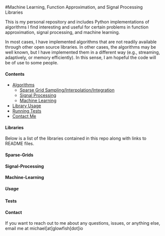 #Machine Learning, Function Approximation, and Signal Processing Libraries

This is my personal repository and includes Python implementations of algorithms I find interesting and useful for certain
problems in function approximation, signal processing, and machine learning.

In most cases, I have implemented algorithms that are not readily available through other open source libraries. In other
cases, the algorithms may be well known, but I have implemented them in a different way (e.g., streaming, adaptively, or
memory efficiently). In this sense, I am hopeful the code will be of use to some people.

#### Contents
* [Algorithms](#Algorithms)
    * [Sparse Grid Sampling/Interpolation/Integration](/code/Sparse_Grid_Interpolation/README.md)
    * [Signal Processing](/code/Signal_Processing/README.md)
    * [Machine Learning](/code/Machine_Learning/README.md)
* [Library Usage](#Usage)
* [Running Tests](#Tests)
* [Contact Me](#Contact)


#### Libraries ####

Below is a list of the libraries contained in this repo along with links to README files.

#### Sparse-Grids ####


#### Signal-Processing ####


#### Machine-Learning ####


##### Usage ####


#### Tests ####


#### Contact ####
If you want to reach out to me about any questions, issues, or anything else, email me at michael[at]glowfish[dot]io

